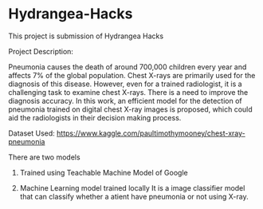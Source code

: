 # Hydrangea-Hacks

This project is submission of Hydrangea Hacks

Project Description:

Pneumonia causes the death of around 700,000 children every year and affects 7% of the global population. Chest X-rays are primarily used for the diagnosis of this disease. However, even for a trained radiologist, it is a challenging task to examine chest X-rays. There is a need to improve the diagnosis accuracy. In this work, an efficient model for the detection of pneumonia trained on digital chest X-ray images is proposed, which could aid the radiologists in their decision making process. 

Dataset Used: https://www.kaggle.com/paultimothymooney/chest-xray-pneumonia

There are two models

1. Trained using Teachable Machine 
    Model of Google

2. Machine Learning model trained locally 
    It is a image classifier model that can classify whether a atient have pneumonia or not using X-ray.
